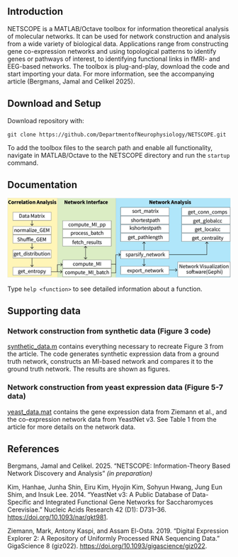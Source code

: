 ## Introduction
NETSCOPE is a MATLAB/Octave toolbox for information theoretical analysis of molecular networks. It can be used for network construction and analysis from a wide variety of biological data. Applications range from constructing gene co-expression networks and using topological patterns to identify genes or pathways of interest, to identifying functional links in fMRI- and EEG-based networks. The toolbox is plug-and-play, download the code and start importing your data. For more information, see the accompanying article (Bergmans, Jamal and Celikel 2025).

## Download and Setup
Download repository with:
```shell
git clone https://github.com/DepartmentofNeurophysiology/NETSCOPE.git
```

To add the toolbox files to the search path and enable all functionality, navigate in MATLAB/Octave to the NETSCOPE directory and run the `startup` command.

## Documentation
![Workflow](https://github.com/DepartmentofNeurophysiology/NETSCOPE/blob/master/Documentation/workflow.png)


Type `help <function>` to see detailed information about a function.

## Supporting data
### Network construction from synthetic data (Figure 3 code)
[synthetic_data.m](synthetic_data.m) contains everything necessary to recreate Figure 3 from the article. The code generates synthetic expression data from a ground truth network, constructs an MI-based network and compares it to the ground truth network. The results are shown as figures.

### Network construction from yeast expression data (Figure 5-7 data)
[yeast_data.mat](yeast_data.mat) contains the gene expression data from Ziemann et al., and the co-expression network data from YeastNet v3. See Table 1 from the article for more details on the network data.

## References
Bergmans, Jamal and Celikel. 2025. “NETSCOPE: Information-Theory Based Network Discovery and Analysis” *(in preparation)*

Kim, Hanhae, Junha Shin, Eiru Kim, Hyojin Kim, Sohyun Hwang, Jung Eun Shim, and Insuk Lee. 2014. “YeastNet v3: A Public Database of Data-Specific and Integrated Functional Gene Networks for Saccharomyces Cerevisiae.” Nucleic Acids Research 42 (D1): D731–36. https://doi.org/10.1093/nar/gkt981.

Ziemann, Mark, Antony Kaspi, and Assam El-Osta. 2019. “Digital Expression Explorer 2: A Repository of Uniformly Processed RNA Sequencing Data.” GigaScience 8 (giz022). https://doi.org/10.1093/gigascience/giz022.

